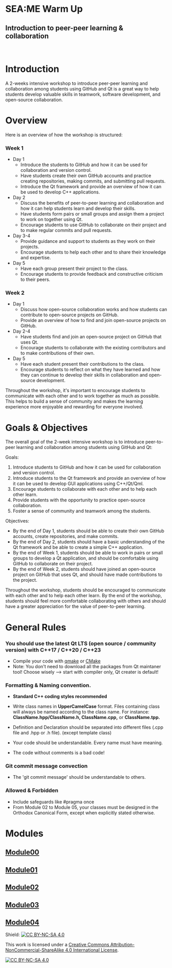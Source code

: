 # SEA:ME Warm Up
## Introduction to peer-peer learning & collaboration  
</br>


# Introduction
A 2-weeks intensive workshop to introduce peer-peer learning and collaboration among students using GitHub and Qt is a great way to help students develop valuable skills in teamwork, software development, and open-source collaboration.


# Overview
Here is an overview of how the workshop is structured:

### Week 1
* Day 1
    * Introduce the students to GitHub and how it can be used for collaboration and version control.
    * Have students create their own GitHub accounts and practice creating repositories, making commits, and submitting pull requests.
    * Introduce the Qt framework and provide an overview of how it can be used to develop C++ applications.
* Day 2
    * Discuss the benefits of peer-to-peer learning and collaboration and how it can help students learn and develop their skills.
    * Have students form pairs or small groups and assign them a project to work on together using Qt.
    * Encourage students to use GitHub to collaborate on their project and to make regular commits and pull requests.
* Day 3-4
    * Provide guidance and support to students as they work on their projects.
    * Encourage students to help each other and to share their knowledge and expertise.
* Day 5
    * Have each group present their project to the class.
    * Encourage students to provide feedback and constructive criticism to their peers.

### Week 2
* Day 1
    * Discuss how open-source collaboration works and how students can contribute to open-source projects on GitHub.
    * Provide an overview of how to find and join open-source projects on GitHub.
* Day 2-4
    * Have students find and join an open-source project on GitHub that uses Qt.
    * Encourage students to collaborate with the existing contributors and to make contributions of their own.
* Day 5
    * Have each student present their contributions to the class.
    * Encourage students to reflect on what they have learned and how they can continue to develop their skills in collaboration and open-source development.

Throughout the workshop, it's important to encourage students to communicate with each other and to work together as much as possible. This helps to build a sense of community and makes the learning experience more enjoyable and rewarding for everyone involved.


# Goals & Objectives
The overall goal of the 2-week intensive workshop is to introduce peer-to-peer learning and collaboration among students using GitHub and Qt:

Goals:

1. Introduce students to GitHub and how it can be used for collaboration and version control.
2. Introduce students to the Qt framework and provide an overview of how it can be used to develop GUI applications using C++/Qt/Qml.
3. Encourage students to collaborate with each other and to help each other learn.
4. Provide students with the opportunity to practice open-source collaboration.
5. Foster a sense of community and teamwork among the students.

Objectives: 

* By the end of Day 1, students should be able to create their own GitHub accounts, create repositories, and make commits.
* By the end of Day 2, students should have a basic understanding of the Qt framework and be able to create a simple C++ application.
* By the end of Week 1, students should be able to work in pairs or small groups to develop a Qt application, and should be comfortable using GitHub to collaborate on their project.
* By the end of Week 2, students should have joined an open-source project on GitHub that uses Qt, and should have made contributions to the project.

Throughout the workshop, students should be encouraged to communicate with each other and to help each other learn. By the end of the workshop, students should feel more comfortable collaborating with others and should have a greater appreciation for the value of peer-to-peer learning.


# General Rules
### You should use the latest Qt LTS (open source / community version) with C++17 / C++20 / C++23

- Compile your code with [qmake](https://doc.qt.io/qt-6/qmake-manual.html) or [CMake](https://cmake.org/)
- Note: You don't need to download all the packages from Qt maintaner tool! Choose wisely --> start with compiler only, Qt creater is default!

### Formatting & Naming convention.

- **Standard C++ coding styles recommended**

- Write class names in **UpperCamelCase** format. Files containing class will always be named according to the class name. For instance: **ClassName.hpp/ClassName.h, ClassName.cpp,** or **ClassName.tpp.**
- Definition and Declaration should be separated into different files (.cpp file and .hpp or .h file). (except template class)
- Your code should be understandable. Every name must have meaning.
- The code without comments is a bad code!

### Git commit message convection

- The 'git commit message' should be understandable to others.

### Allowed & Forbidden
- Include safeguards like #pragma once
- From Module 02 to Module 05, your classes must be designed in the Orthodox Canonical Form, except when explicitly stated otherwise.

# Modules
## [Module00](./Modules/Module00.md)
## [Module01](./Modules/Module01.md)
## [Module02](./Modules/Module02.md)
## [Module03](./Modules/Module03.md)
## [Module04](./Modules/Module04.md)


Shield: [![CC BY-NC-SA 4.0][cc-by-nc-sa-shield]][cc-by-nc-sa]

This work is licensed under a
[Creative Commons Attribution-NonCommercial-ShareAlike 4.0 International License][cc-by-nc-sa].

[![CC BY-NC-SA 4.0][cc-by-nc-sa-image]][cc-by-nc-sa]

[cc-by-nc-sa]: http://creativecommons.org/licenses/by-nc-sa/4.0/
[cc-by-nc-sa-image]: https://licensebuttons.net/l/by-nc-sa/4.0/88x31.png
[cc-by-nc-sa-shield]: https://img.shields.io/badge/License-CC%20BY--NC--SA%204.0-lightgrey.svg
